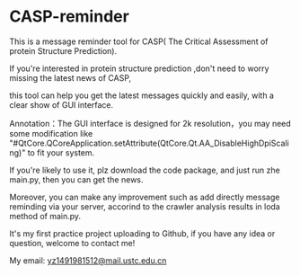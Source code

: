 # CASP-reminder

This is a message reminder tool for CASP( The Critical Assessment of protein Structure Prediction).

If you're interested in protein structure prediction ,don't need to worry missing the latest news of CASP, 

this tool can help you get the latest messages quickly and easily, with a clear show of GUI interface.

Annotation：The GUI interface is designed for 2k resolution，you may need some modification like "#QtCore.QCoreApplication.setAttribute(QtCore.Qt.AA_DisableHighDpiScaling)" to fit your system.

If you're likely to use it, plz download the code package, and just run zhe main.py, then you can get the news.

Moreover, you can make any improvement such as add directly message reminding via your server, accorind to the crawler analysis results in loda method of main.py.

It's my first practice project uploading to Github, if you have any idea or question, welcome to contact me!

My email: yz1491981512@mail.ustc.edu.cn
